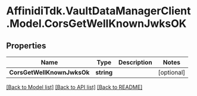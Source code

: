 # AffinidiTdk.VaultDataManagerClient.Model.CorsGetWellKnownJwksOK

## Properties

Name | Type | Description | Notes
------------ | ------------- | ------------- | -------------
**CorsGetWellKnownJwksOk** | **string** |  | [optional] 

[[Back to Model list]](../README.md#documentation-for-models) [[Back to API list]](../README.md#documentation-for-api-endpoints) [[Back to README]](../README.md)

